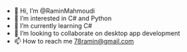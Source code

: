 - 👋 Hi, I’m @RaminMahmoudi
- 👀 I’m interested in C# and Python
- 🌱 I’m currently learning C#
- 💞️ I’m looking to collaborate on desktop app development
- 📫 How to reach me 78ramin@gmail.com

<!---
RaminMahmoudi/RaminMahmoudi is a ✨ special ✨ repository because its `README.md` (this file) appears on your GitHub profile.
You can click the Preview link to take a look at your changes.
--->
